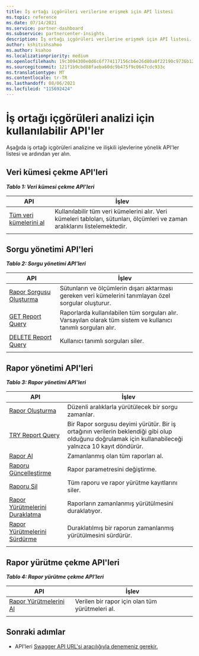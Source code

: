 ```yaml
---
title: İş ortağı içgörüleri verilerine erişmek için API listesi
ms.topic: reference
ms.date: 07/14/2021
ms.service: partner-dashboard
ms.subservice: partnercenter-insights
description: İş ortağı içgörüleri verilerine erişmek için API listesi.
author: kshitishsahoo
ms.author: ksahoo
ms.localizationpriority: medium
ms.openlocfilehash: 19c3094300e0d6c6f774117156cb6e26d80a0f22190c9736b12dd264178d6d7c
ms.sourcegitcommit: 121f1b9cbd88faeba60dc9b475f9c0647cdc933c
ms.translationtype: MT
ms.contentlocale: tr-TR
ms.lasthandoff: 08/06/2021
ms.locfileid: "115692424"
---
```

# <a name="available-apis-for-partner-insights-analytics"></a>İş ortağı içgörüleri analizi için kullanılabilir API'ler

Aşağıda iş ortağı içgörüleri analizine ve ilişkili işlevlerine yönelik API'ler listesi ve ardından yer alın.

## <a name="dataset-pull-apis"></a>Veri kümesi çekme API'leri

***Tablo 1: Veri kümesi çekme API'leri***

| **API** | **İşlev** |
| --- | --- |
| [Tüm veri kümelerini al](insights-programmatic-analytics-api-get-dataset.md) | Kullanılabilir tüm veri kümelerini alır. Veri kümeleri tabloları, sütunları, ölçümleri ve zaman aralıklarını listelemektedir. |
|||

## <a name="query-management-apis"></a>Sorgu yönetimi API'leri

***Tablo 2: Sorgu yönetimi API'leri***

| **API** | **İşlev** |
| --- | --- |
| [Rapor Sorgusu Oluşturma](insights-programmatic-access-paradigm.md#create-report-query-api) | Sütunların ve ölçümlerin dışarı aktarması gereken veri kümelerini tanımlayan özel sorgular oluşturur. |
| [GET Report Query](insights-programmatic-analytics-api-get-report-queries.md) | Raporlarda kullanılabilen tüm sorguları alır. Varsayılan olarak tüm sistem ve kullanıcı tanımlı sorguları alır. |
| [DELETE Report Query](insights-programmatic-analytics-api-delete-report-queries.md) | Kullanıcı tanımlı sorguları siler. |
|||

## <a name="report-management-apis"></a>Rapor yönetimi API'leri

***Tablo 3: Rapor yönetimi API'leri***

| **API** | **İşlev** |
| --- | --- |
| [Rapor Oluşturma](insights-programmatic-access-paradigm.md#create-report-api) | Düzenli aralıklarla yürütülecek bir sorgu zamanlar. |
| [TRY Report Query](insights-programmatic-analytics-api-try-report-queries.md) | Bir Rapor sorgusu deyimi yürütür. Bir iş ortağının verilerin beklendiği gibi olup olduğunu doğrulamak için kullanabileceği yalnızca 10 kayıt döndürür. |
| [Rapor Al](insights-programmatic-analytics-api-get-report.md) | Zamanlanmış olan tüm raporları al. |
| [Raporu Güncelleştirme](insights-programmatic-analytics-api-update-report.md) | Rapor parametresini değiştirme. |
| [Raporu Sil](insights-programmatic-analytics-api-delete-report.md) | Tüm raporu ve rapor yürütme kayıtlarını siler. |
| [Rapor Yürütmelerini Duraklatma](insights-programmatic-analytics-api-pause-report-executions.md) | Raporların zamanlanmış yürütülmesini duraklatıyor. |
| [Rapor Yürütmelerini Sürdürme](insights-programmatic-analytics-api-resume-report-executions.md) | Duraklatılmış bir raporun zamanlanmış yürütülmesini sürdürür. |
|||

## <a name="report-execution-pull-apis"></a>Rapor yürütme çekme API'leri

***Tablo 4: Rapor yürütme çekme API'leri***

| **API** | **İşlev** |
| --- | --- |
| [Rapor Yürütmelerini Al](insights-programmatic-access-paradigm.md#get-report-execution-api) | Verilen bir rapor için olan tüm yürütmeleri al. |
|||

## <a name="next-steps"></a>Sonraki adımlar

- API'leri [Swagger API URL'si aracılığıyla denemeniz gerekir.](https://api.partnercenter.microsoft.com/insights/v1/mpn/swagger/index.html)